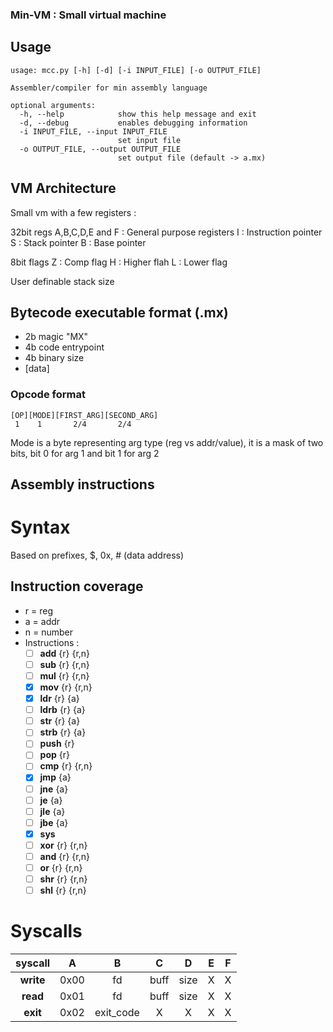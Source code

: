 ### Min-VM : Small virtual machine

## Usage
```
usage: mcc.py [-h] [-d] [-i INPUT_FILE] [-o OUTPUT_FILE]

Assembler/compiler for min assembly language

optional arguments:
  -h, --help            show this help message and exit
  -d, --debug           enables debugging information
  -i INPUT_FILE, --input INPUT_FILE
                        set input file
  -o OUTPUT_FILE, --output OUTPUT_FILE
                        set output file (default -> a.mx)
```

## VM Architecture

Small vm with a few registers :

32bit regs
A,B,C,D,E and F : General purpose registers
I		: Instruction pointer
S		: Stack pointer
B		: Base pointer

8bit flags
Z		: Comp flag
H		: Higher flah
L		: Lower flag


User definable stack size

## Bytecode executable format (.mx)

- 2b magic "MX"
- 4b code entrypoint
- 4b binary size
- [data]

### Opcode format
```
[OP][MODE][FIRST_ARG][SECOND_ARG]
 1    1       2/4       2/4
```

Mode is a byte representing arg type (reg vs addr/value), it is a mask of two bits, bit 0 for arg 1 and bit 1 for arg 2

## Assembly instructions

# Syntax
Based on prefixes, $<register>, 0x<hexnum>, #<name> (data address)

## Instruction coverage
* r = reg
* a = addr
* n = number
* Instructions :
    * [ ] **add** {r} {r,n} 
    * [ ] **sub** {r} {r,n} 
    * [ ] **mul** {r} {r,n}
    * [x] **mov** {r} {r,n}
    * [x] **ldr** {r} {a}
    * [ ] **ldrb** {r} {a}
    * [ ] **str** {r} {a}
    * [ ] **strb** {r} {a}
    * [ ] **push** {r} 
    * [ ] **pop** {r}
    * [ ] **cmp** {r} {r,n}
    * [x] **jmp** {a}
    * [ ] **jne** {a}
    * [ ] **je** {a}
    * [ ] **jle** {a}
    * [ ] **jbe** {a}
    * [x] **sys**
    * [ ] **xor** {r} {r,n}
    * [ ] **and** {r} {r,n}
    * [ ] **or** {r} {r,n}
    * [ ] **shr** {r} {r,n}
    * [ ] **shl** {r} {r,n}

# Syscalls

| syscall | A | B | C | D | E | F |
|:---------:|:---:|:---:|:---:|:---:|:---:|:---:|
| **write**   | 0x00 | fd | buff | size | X | X |
| **read**    | 0x01 | fd | buff | size | X | X |
| **exit**    | 0x02 | exit_code | X | X | X | X |
